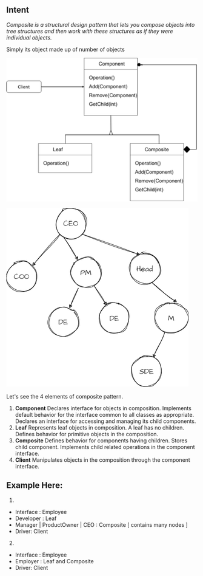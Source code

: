 Intent
------
*Composite is a structural design pattern that lets you compose objects into tree structures and
then work with these structures as if they were individual objects.*

Simply its object made up of number of objects

![composite.png](composite.png)

![composite_org.png](composite_org.png)

Let's see the 4 elements of composite pattern.

1) **Component**
   Declares interface for objects in composition.
   Implements default behavior for the interface common to all classes as appropriate.
   Declares an interface for accessing and managing its child components.
2) **Leaf**
   Represents leaf objects in composition. A leaf has no children.
   Defines behavior for primitive objects in the composition.
3) **Composite**
   Defines behavior for components having children.
   Stores child component.
   Implements child related operations in the component interface.
4) **Client**
   Manipulates objects in the composition through the component interface.

Example Here:
------------
1.
- Interface : Employee
- Developer : Leaf
- Manager | ProductOwner | CEO : Composite [ contains many nodes ]
- Driver: Client
2.
- Interface : Employee
- Employer : Leaf and Composite
- Driver: Client